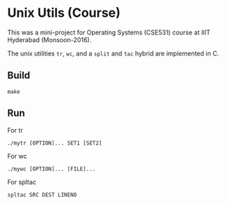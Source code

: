 # Unix Utils (Course)
This was a mini-project for Operating Systems (CSE531) course at IIIT
Hyderabad (Monsoon-2016).

The unix utilities `tr`, `wc`, and a `split` and `tac` hybrid are
implemented in C.

## Build
```
make
```

## Run
For tr
```
./mytr [OPTION]... SET1 [SET2]
```

For wc
```
./mywc [OPTION]... [FILE]...
```

For spltac
```
spltac SRC DEST LINENO
```
